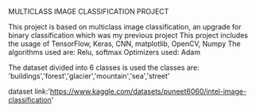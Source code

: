 MULTICLASS IMAGE CLASSIFICATION PROJECT



This project is based on multiclass image classification, an upgrade for binary classification which was my previous project This project includes the usage of TensorFlow, Keras, CNN, matplotlib, OpenCV, Numpy The algorithms used are: Relu, softmax Optimizers used: Adam

The dataset divided into 6 classes is used the classes are: 'buildings','forest','glacier','mountain','sea','street'

dataset link:'https://www.kaggle.com/datasets/puneet6060/intel-image-classification'
